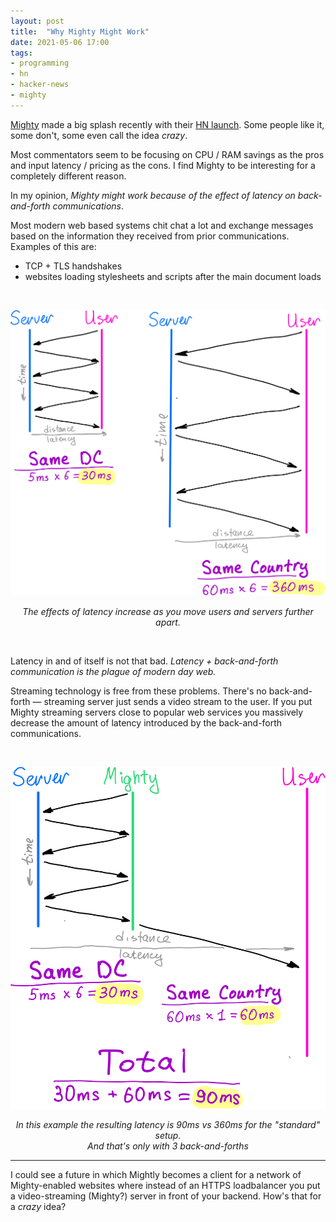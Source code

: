 ```yaml
---
layout: post
title:  "Why Mighty Might Work"
date: 2021-05-06 17:00
tags:
- programming
- hn
- hacker-news
- mighty
---
```


[Mighty](https://www.mightyapp.com/) made a big splash recently with their [HN launch](https://news.ycombinator.com/item?id=26957215). Some people like it, some don't, some even call the idea *crazy*.

Most commentators seem to be focusing on CPU / RAM savings as the pros and input latency / pricing as the cons. I find Mighty to be interesting for a completely different reason.

In my opinion, *Mighty might work because of the effect of latency on back-and-forth communications*.

Most modern web based systems chit chat a lot and exchange messages based on the information they received from prior communications. Examples of this are:
* TCP + TLS handshakes
* websites loading stylesheets and scripts after the main document loads

&nbsp;

![latency-close-vs-far](/assets/mighty-3.png)
<center>
<i>The effects of latency increase as you move users and servers further apart.</i>
</center>

&nbsp;

Latency in and of itself is not that bad. *Latency + back-and-forth communication is the plague of modern day web.*

Streaming technology is free from these problems. There's no back-and-forth — streaming server just sends a video stream to the user. If you put Mighty streaming servers close to popular web services you massively decrease the amount of latency introduced by the back-and-forth communications.

&nbsp;

![latency-close-vs-far](/assets/mighty-4.png)
<center>
<i>In this example the resulting latency is 90ms vs 360ms for the "standard" setup.<br> And that's only with 3 back-and-forths</i>
</center>


---


I could see a future in which Mightly becomes a client for a network of Mighty-enabled websites where instead of an HTTPS loadbalancer you put a video-streaming (Mighty?) server in front of your backend. How's that for a *crazy* idea?

